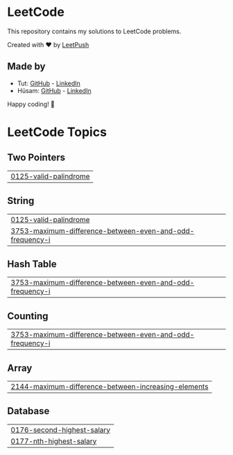 # LeetCode

This repository contains my solutions to LeetCode problems.

Created with :heart: by [LeetPush](https://github.com/husamahmud/LeetPush)

 ## Made by 
 - Tut: [GitHub](https://github.com/TutTrue) - [LinkedIn](https://www.linkedin.com/in/mahmoud-hamdy-8b6825245/)
 - Hüsam: [GitHub](https://github.com/husamahmud) - [LinkedIn](https://www.linkedin.com/in/husamahmud/)

 Happy coding! 🚀
<!---LeetCode Topics Start-->
# LeetCode Topics
## Two Pointers
|  |
| ------- |
| [0125-valid-palindrome](https://github.com/itz-mohanmadhav-18/Dsa-leetcode/tree/master/0125-valid-palindrome) |
## String
|  |
| ------- |
| [0125-valid-palindrome](https://github.com/itz-mohanmadhav-18/Dsa-leetcode/tree/master/0125-valid-palindrome) |
| [3753-maximum-difference-between-even-and-odd-frequency-i](https://github.com/itz-mohanmadhav-18/Dsa-leetcode/tree/master/3753-maximum-difference-between-even-and-odd-frequency-i) |
## Hash Table
|  |
| ------- |
| [3753-maximum-difference-between-even-and-odd-frequency-i](https://github.com/itz-mohanmadhav-18/Dsa-leetcode/tree/master/3753-maximum-difference-between-even-and-odd-frequency-i) |
## Counting
|  |
| ------- |
| [3753-maximum-difference-between-even-and-odd-frequency-i](https://github.com/itz-mohanmadhav-18/Dsa-leetcode/tree/master/3753-maximum-difference-between-even-and-odd-frequency-i) |
## Array
|  |
| ------- |
| [2144-maximum-difference-between-increasing-elements](https://github.com/itz-mohanmadhav-18/Dsa-leetcode/tree/master/2144-maximum-difference-between-increasing-elements) |
## Database
|  |
| ------- |
| [0176-second-highest-salary](https://github.com/itz-mohanmadhav-18/Dsa-leetcode/tree/master/0176-second-highest-salary) |
| [0177-nth-highest-salary](https://github.com/itz-mohanmadhav-18/Dsa-leetcode/tree/master/0177-nth-highest-salary) |
<!---LeetCode Topics End-->